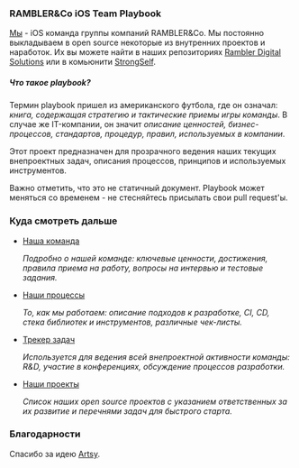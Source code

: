 ### RAMBLER&Co iOS Team Playbook

[Мы](https://github.com/orgs/rambler-ios/teams/rambler-ios-team) - iOS команда группы компаний RAMBLER&Co. Мы постоянно выкладываем в open source некоторые из внутренних проектов и наработок. Их вы можете найти в наших репозиториях [Rambler Digital Solutions](https://github.com/rambler-digital-solutions) или в комьюнити [StrongSelf](https://github.com/strongself). 

##### Что такое playbook?

Термин playbook пришел из американского футбола, где он означал: *книга, содержащая стратегию и тактические приемы игры команды*. В случае же IT-компании, он значит *описание ценностей, бизнес-процессов, стандартов, процедур, правил, используемых в компании*.

Этот проект предназначен для прозрачного ведения наших текущих внепроектных задач, описания процессов, принципов и используемых инструментов.

Важно отметить, что это не статичный документ. Playbook может меняться со временем - не стесняйтесь присылать свои pull request'ы.

### Куда смотреть дальше

- [Наша команда](/team/README.md)

  *Подробно о нашей команде: ключевые ценности, достижения, правила приема на работу, вопросы на интервью и тестовые задания.* 

- [Наши процессы](/processes/README.md)

  *То, как мы работаем: описание подходов к разработке, CI, CD, стека библиотек и инструментов, различные чек-листы.*

- [Трекер задач](https://github.com/rambler-ios/team/issues)

  *Используется для ведения всей внепроектной активности команды: R&D, участие в конференциях, обсуждение процессов разработки.* 

- [Наши проекты](/projects/README.md)

  *Список наших open source проектов с указанием ответственных за их развитие и перечнями задач для быстрого старта.*
  
### Благодарности

Спасибо за идею [Artsy](https://github.com/artsy/mobile).
